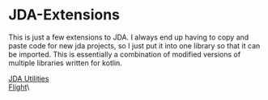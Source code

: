 # JDA-Extensions

This is just a few extensions to JDA. 
I always end up having to copy and paste code for new jda projects, so I just put it into one library so that it can be imported.
This is essentially a combination of modified versions of multiple libraries written for kotlin.

[JDA Utilities](https://github.com/JDA-Applications/JDA-Utilities)\
[Flight](https://github.com/Devoxin/Flight)\


